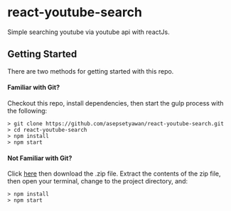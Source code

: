 # react-youtube-search

Simple searching youtube via youtube api with reactJs.

## Getting Started

There are two methods for getting started with this repo.

#### Familiar with Git?
Checkout this repo, install dependencies, then start the gulp process with the following:

```
> git clone https://github.com/asepsetyawan/react-youtube-search.git
> cd react-youtube-search
> npm install
> npm start
```

#### Not Familiar with Git?
Click [here](https://github.com/asepsetyawan/react-youtube-search/archive/master.zip) then download the .zip file.  Extract the contents of the zip file, then open your terminal, change to the project directory, and:

```
> npm install
> npm start
```
